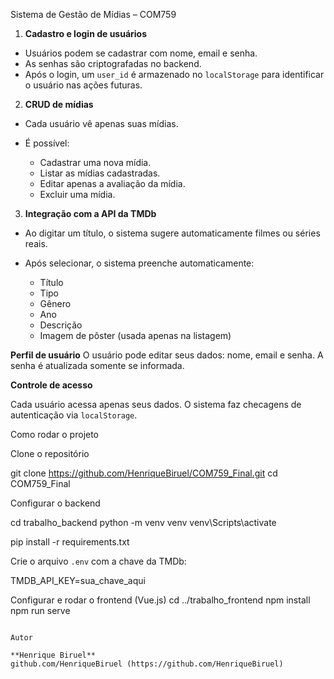 Sistema de Gestão de Mídias – COM759

1. **Cadastro e login de usuários**

* Usuários podem se cadastrar com nome, email e senha.
* As senhas são criptografadas no backend.
* Após o login, um `user_id` é armazenado no `localStorage` para identificar o usuário nas ações futuras.

2. **CRUD de mídias**

* Cada usuário vê apenas suas mídias.
* É possível:

  * Cadastrar uma nova mídia.
  * Listar as mídias cadastradas.
  * Editar apenas a avaliação da mídia.
  * Excluir uma mídia.

3. **Integração com a API da TMDb**

* Ao digitar um título, o sistema sugere automaticamente filmes ou séries reais.
* Após selecionar, o sistema preenche automaticamente:

  * Título
  * Tipo
  * Gênero
  * Ano
  * Descrição
  * Imagem de pôster (usada apenas na listagem)

**Perfil de usuário**
O usuário pode editar seus dados: nome, email e senha.
A senha é atualizada somente se informada.

**Controle de acesso**

Cada usuário acessa apenas seus dados.
O sistema faz checagens de autenticação via `localStorage`.


Como rodar o projeto

Clone o repositório

git clone https://github.com/HenriqueBiruel/COM759_Final.git
cd COM759_Final

Configurar o backend

cd trabalho_backend
python -m venv venv
venv\Scripts\activate

pip install -r requirements.txt

Crie o arquivo `.env` com a chave da TMDb:

TMDB_API_KEY=sua_chave_aqui

Configurar e rodar o frontend (Vue.js)
cd ../trabalho_frontend
npm install
npm run serve
```

Autor

**Henrique Biruel**
github.com/HenriqueBiruel (https://github.com/HenriqueBiruel)

